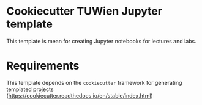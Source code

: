 # Cookiecutter TUWien Jupyter template

This template is mean for creating Jupyter notebooks for lectures and labs.

# Requirements

This template depends on the `cookiecutter` framework for generating templated projects (https://cookiecutter.readthedocs.io/en/stable/index.html)

